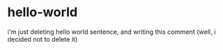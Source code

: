 # hello-world

i'm just deleting hello world sentence, and writing this comment (well, i decided not to delete it)
